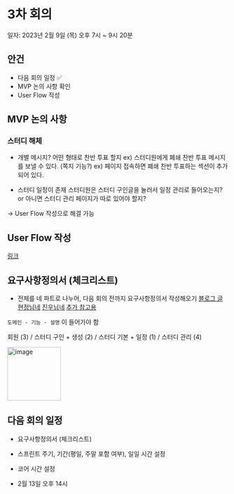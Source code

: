 # 3차 회의

일자: 2023년 2월 9일 (목) 오후 7시 ~ 9시 20분

## 안건
- 다음 회의 일정 ✅
- MVP 논의 사항 확인
- User Flow 작성

## MVP 논의 사항
### 스터디 해체
- 개별 메시지? 어떤 형태로 찬반 투표 할지
ex) 스터디원에게 폐쇄 찬반 투표 메시지를 보낼 수 있다. (쪽지 기능?)
ex) 페이지 접속하면 폐쇄 찬반 투표하는 섹션이 추가되어 있다.

- 스터디 일정이 존재
스터디원은 스터디 구인글을 눌러서 일정 관리로 들어오는지?
or 아니면 스터디 관리 페이지가 따로 있어야 할지?

-> User Flow 작성으로 해결 가능

## User Flow 작성
[링크](https://drive.google.com/file/d/1472MSFHic4QNlq0XraavDB9rUo8sE5qS/view?usp=sharing)

## 요구사항정의서 (체크리스트)
- 전체를 네 파트로 나누어, 다음 회의 전까지 요구사항정의서 작성해오기
[블로그 글](https://velog.io/@juyeon/%EC%9A%94%EA%B5%AC%EC%82%AC%ED%95%AD-%EC%A0%95%EC%9D%98%EC%84%9C-%EC%9E%91%EC%84%B1%ED%95%98%EB%8A%94-%EB%B2%95)
[현정님네](https://docs.google.com/spreadsheets/d/1r7Kf_mJJO524uEY28x8DPG_3_4TX9A-tQnh4mChA1B4/edit#gid=224715485)
[진우님네](https://codestates.notion.site/3279f153c96c4597981f205c3a629ce2)
[추가 참고용](https://docs.google.com/spreadsheets/d/1cBxRF0ygX4WUm-Xt7Xh7pxa1S9fPaLzq9eFCbHLQZis/edit#gid=0)

`도메인 - 기능 - 설명` 이 들어가야 함

회원 (3) / 스터디 구인 + 생성 (2) / 스터디 기본 + 일정 (1) / 스터디 관리 (4)

<img width="122" alt="image" src="https://user-images.githubusercontent.com/92210823/217812970-28a51f07-8d6b-4e32-8a5b-62488ca22e86.png">


## 다음 회의 일정
- 요구사항정의서 (체크리스트)
- 스프린트 주기, 기간(평일, 주말 포함 여부), 일일 시간 설정
- 코어 시간 설정

- 2월 13일 오후 14시
